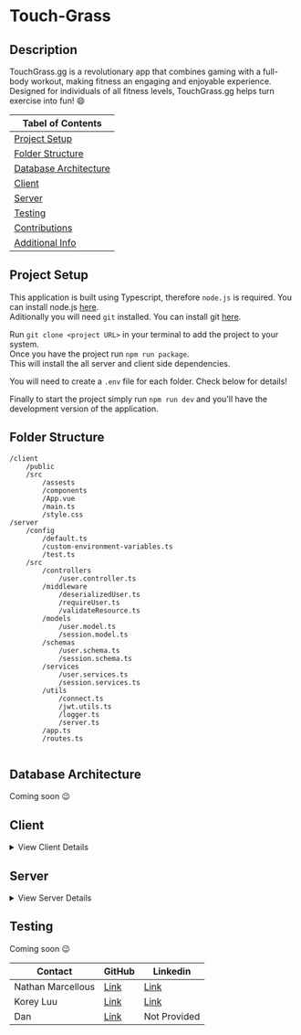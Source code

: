 # Touch-Grass

<a name="Description"></a>

## Description

TouchGrass.gg is a revolutionary app that combines gaming with a full-body workout, making fitness an engaging and enjoyable experience. Designed for individuals of all fitness levels, TouchGrass.gg helps turn exercise into fun! 😄

| **Tabel of Contents**                           |
| ----------------------------------------------- |
| [Project Setup](#project-setup)                 |
| [Folder Structure](#folder-structure)           |
| [Database Architecture](#database-architecture) |
| [Client](#client)                               |
| [Server](#server)                               |
| [Testing](#testing)                             |
| [Contributions](#contributions)                 |
| [Additional Info](#additional-info)             |

<a name="Project Setup"></a>

## Project Setup

This application is built using Typescript, therefore `node.js` is required. You can install node.js [here](https://nodejs.org/en/).\
Aditionally you will need `git` installed. You can install git [here](https://git-scm.com/downloads).

Run `git clone <project URL>` in your terminal to add the project to your system.\
Once you have the project run `npm run package`.\
This will install the all server and client side dependencies.

You will need to create a `.env` file for each folder. Check below for details!

Finally to start the project simply run `npm run dev` and you'll have the development version of the application.

<a name="Folder Structure"></a>

## Folder Structure

```
/client
    /public
    /src
        /assests
        /components
        /App.vue
        /main.ts
        /style.css
/server
    /config
        /default.ts
        /custom-environment-variables.ts
        /test.ts
    /src
        /controllers
            /user.controller.ts
        /middleware
            /deserializedUser.ts
            /requireUser.ts
            /validateResource.ts
        /models
            /user.model.ts
            /session.model.ts
        /schemas
            /user.schema.ts
            /session.schema.ts
        /services
            /user.services.ts
            /session.services.ts
        /utils
            /connect.ts
            /jwt.utils.ts
            /logger.ts
            /server.ts
        /app.ts
        /routes.ts
    
```

<a name="Database Architecture"></a>

## Database Architecture

Coming soon 😉

## Client
<details>
<summary> View Client Details</summary>
<br>
Coming soon 😉
</details>

## Server
<details>
<summary> View Server Details</summary>
<br>

Coming soon 😉
</details>

## Testing

Coming soon 😉

<a name="Additional Info"></a>

| Contact           | GitHub                                       | Linkedin                                                  |
| ----------------- | -------------------------------------------- | --------------------------------------------------------- |
| Nathan Marcellous | [Link](https://github.com/TabuHana)          | [Link](https://www.linkedin.com/in/nathaniel-marcellous/) |
| Korey Luu         | [Link](https://github.com/Ahrionic)          | [Link](https://www.linkedin.com/in/korey-luu-b21640230/)  |
| Dan               | [Link](https://github.com/tsukidan/tsukidan) | Not Provided                                              |
